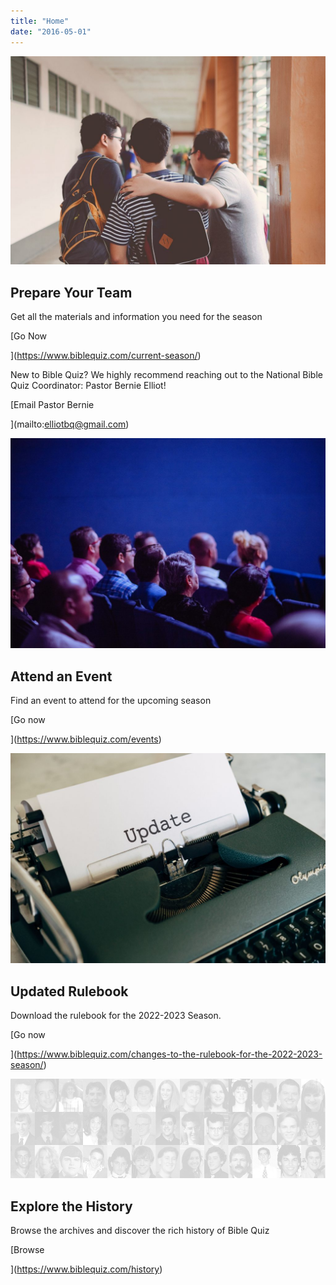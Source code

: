 ```yaml
---
title: "Home"
date: "2016-05-01"
---
```


![](images/pexels-photo-1516440-1024x678.jpg)

## Prepare Your Team

Get all the materials and information you need for the season

[Go Now

](https://www.biblequiz.com/current-season/)

New to Bible Quiz? We highly recommend reaching out to the National Bible Quiz Coordinator: Pastor Bernie Elliot!

[Email Pastor Bernie

](mailto:elliotbq@gmail.com)

![](images/pexels-photo-2774556-1024x683.jpg)

## Attend an Event

Find an event to attend for the upcoming season

[Go now

](https://www.biblequiz.com/events)

![](images/pexels-markus-winkler-4052195-1024x683.jpg)

## Updated Rulebook

Download the rulebook for the 2022-2023 Season.

[Go now

](https://www.biblequiz.com/changes-to-the-rulebook-for-the-2022-2023-season/)

![](images/50-greatest.png)

## Explore the History

Browse the archives and discover the rich history of Bible Quiz

[Browse

](https://www.biblequiz.com/history)
